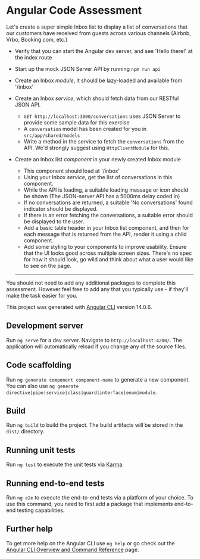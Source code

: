 # Angular Code Assessment

Let's create a super simple Inbox list to display a list of conversations that our customers have received from guests across various channels (Airbnb, Vrbo, Booking.com, etc.)

- Verify that you can start the Angular dev server, and see 'Hello there!' at the index route
- Start up the mock JSON Server API by running `npm run api`

- Create an Inbox _module_, it should be lazy-loaded and available from '/inbox'

- Create an Inbox _service_, which should fetch data from our RESTful JSON API.
  - `GET http://localhost:3000/conversations` uses JSON Server to provide some sample data for this exercise
  - A `conversation` model has been created for you in `src/app/shared/models`
  - Write a method in the service to fetch the `conversations` from the API. We'd strongly suggest using `HttpClientModule` for this.
- Create an Inbox list _component_ in your newly created Inbox module
  - This component should load at '/inbox'
  - Using your Inbox _service_, get the list of conversations in this component.
  - While the API is loading, a suitable loading message or icon should be shown (The JSON-server API has a 5000ms delay coded in)
  - If no conversations are returned, a suitable 'No conversations' found indicator should be displayed.
  - If there is an error fetching the conversations, a suitable error should be displayed to the user.
  - Add a basic table header in your Inbox list component, and then for each message that is returned from the API, render it using a child component.
  - Add some styling to your components to improve usability. Ensure that the UI looks good across multiple screen sizes. There's no spec for how it should look, go wild and think about what a user would like to see on the page.
  ***

You should not need to add any additional packages to complete this assessment. However feel free to add any that you typically use - if they'll make the task easier for you.

This project was generated with [Angular CLI](https://github.com/angular/angular-cli) version 14.0.6.

## Development server

Run `ng serve` for a dev server. Navigate to `http://localhost:4200/`. The application will automatically reload if you change any of the source files.

## Code scaffolding

Run `ng generate component component-name` to generate a new component. You can also use `ng generate directive|pipe|service|class|guard|interface|enum|module`.

## Build

Run `ng build` to build the project. The build artifacts will be stored in the `dist/` directory.

## Running unit tests

Run `ng test` to execute the unit tests via [Karma](https://karma-runner.github.io).

## Running end-to-end tests

Run `ng e2e` to execute the end-to-end tests via a platform of your choice. To use this command, you need to first add a package that implements end-to-end testing capabilities.

## Further help

To get more help on the Angular CLI use `ng help` or go check out the [Angular CLI Overview and Command Reference](https://angular.io/cli) page.
